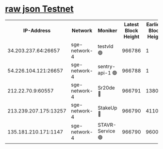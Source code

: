 
[raw json Testnet](https://rpc-check.sget.stavr.tech/sget/rpc-sget-result.json)
=


<table><tr><th>IP-Address</th><th>Network</th><th>Moniker</th><th>Latest Block Height</th><th>Earliest Block Height</th><th>Catching Up</th><th>Tx Index</th><th>Voting Power</th><th>Scan Time</th></tr><tr><td>34.203.237.64:26657</td><td>sge-network-4</td><td>testvld 🟢</td><td>966786</td><td>1</td><td>False</td><td>on</td><td>0</td><td>2024-01-05T12:13:56.815353597UTC</td></tr><tr><td>54.226.104.121:26657</td><td>sge-network-4</td><td>sentry-api-1 🟢</td><td>966788</td><td>1</td><td>False</td><td>on</td><td>0</td><td>2024-01-05T12:14:13.797353019UTC</td></tr><tr><td>212.22.70.9:60557</td><td>sge-network-4</td><td>Sr20de 🔴</td><td>966791</td><td>138001</td><td>False</td><td>on</td><td>99</td><td>2024-01-05T12:14:27.071092895UTC</td></tr><tr><td>213.239.207.175:13257</td><td>sge-network-4</td><td>StakeUp 🔴</td><td>966790</td><td>411001</td><td>False</td><td>off</td><td>100</td><td>2024-01-05T12:14:22.160694599UTC</td></tr><tr><td>135.181.210.171:1147</td><td>sge-network-4</td><td>STAVR-Service 🟢</td><td>966790</td><td>960001</td><td>False</td><td>on</td><td>0</td><td>2024-01-05T12:14:22.509970002UTC</td></tr></table>
